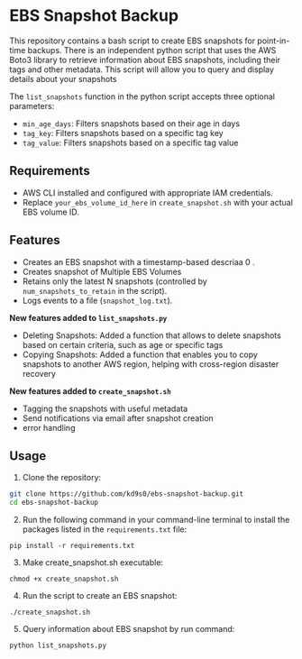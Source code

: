 # EBS Snapshot Backup

This repository contains a bash script to create EBS snapshots for point-in-time backups. There is an independent python script that uses the AWS Boto3 library to retrieve information about EBS snapshots, including their tags and other metadata. This script will allow you to query and display details about your snapshots

The `list_snapshots` function in the python script accepts three optional parameters:

- `min_age_days`: Filters snapshots based on their age in days
- `tag_key`: Filters snapshots based on a specific tag key
- `tag_value`: Filters snapshots based on a specific tag value

## Requirements

- AWS CLI installed and configured with appropriate IAM credentials.
- Replace `your_ebs_volume_id_here` in `create_snapshot.sh` with your actual EBS volume ID.

## Features

- Creates an EBS snapshot with a timestamp-based descriaa   0 .
- Creates snapshot of Multiple EBS Volumes
- Retains only the latest N snapshots (controlled by `num_snapshots_to_retain` in the script).
- Logs events to a file (`snapshot_log.txt`).

**New features added to `list_snapshots.py`**
- Deleting Snapshots: Added a function that allows to delete snapshots based on certain criteria, such as age or specific tags
- Copying Snapshots: Added a function that enables you to copy snapshots to another AWS region, helping with cross-region disaster recovery

**New features added to `create_snapshot.sh`**
- Tagging the snapshots with useful metadata
- Send notifications via email after snapshot creation
- error handling

## Usage

1. Clone the repository:

```bash
git clone https://github.com/kd9s0/ebs-snapshot-backup.git
cd ebs-snapshot-backup
```

2. Run the following command in your command-line terminal to install the packages listed in the `requirements.txt` file:
```
pip install -r requirements.txt
```

3. Make create_snapshot.sh executable:
```
chmod +x create_snapshot.sh
```

4. Run the script to create an EBS snapshot:
```
./create_snapshot.sh
```

5. Query information about EBS snapshot by run command:
```
python list_snapshots.py
```
